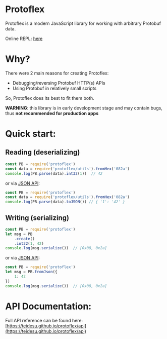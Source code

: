 # Protoflex
Protoflex is a modern JavaScript library for working with arbitrary Protobuf data.

Online REPL: [here](https://teidesu.github.io/protoflex/repl)

# Why?
There were 2 main reasons for creating Protoflex:
 - Debugging/reversing Protobuf HTTP(s) APIs
 - Using Protobuf in relatively small scripts

So, Protoflex does its best to fit them both. 

**WARNING**: this library is in early development stage and may contain 
bugs, thus **not recommended for production apps**

# Quick start:
## Reading (deserializing)
```javascript
const PB = require('protoflex')
const data = require('protoflex/utils').fromHex('082a')
console.log(PB.parse(data).int32(1))  // 42
```
or via [JSON API](#json-api):
```javascript
const PB = require('protoflex')
const data = require('protoflex/utils').fromHex('082a')
console.log(PB.parse(data).toJSON()) // { '1': '42' }
```
## Writing (serializing)
```javascript
const PB = require('protoflex')
let msg = PB
    .create()
    .int32(1, 42)
console.log(msg.serialize())  // [0x08, 0x2a]
```
or via [JSON API](#json-api):
```javascript
const PB = require('protoflex')
let msg = PB.fromJson({
    1: 42
})
console.log(msg.serialize())  // [0x08, 0x2a]
```

# API Documentation:
Full API reference can be found here: 
[https://teidesu.github.io/protoflex/api](https://teidesu.github.io/protoflex/api)
